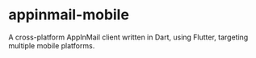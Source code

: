 # appinmail-mobile

A cross-platform AppInMail client written in Dart, using Flutter, targeting multiple mobile platforms.